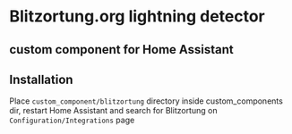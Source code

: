 # Blitzortung.org lightning detector
## custom component for Home Assistant

## Installation

Place `custom_component/blitzortung` directory inside custom_components dir, restart Home Assistant and search for Blitzortung on `Configuration/Integrations` page

